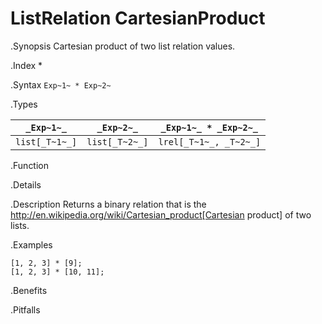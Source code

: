 # ListRelation CartesianProduct

.Synopsis
Cartesian product of two list relation values.

.Index
*

.Syntax
`Exp~1~ * Exp~2~`

.Types


|`_Exp~1~_`      | `_Exp~2~_`     | `_Exp~1~_ * _Exp~2~_`   |
| --- | --- | --- |
| `list[_T~1~_]` | `list[_T~2~_]` | `lrel[_T~1~_, _T~2~_]`  |


.Function

.Details

.Description
Returns a binary relation that is the http://en.wikipedia.org/wiki/Cartesian_product[Cartesian product] of two lists.

.Examples
```rascal-shell
[1, 2, 3] * [9];
[1, 2, 3] * [10, 11];
```

.Benefits

.Pitfalls

